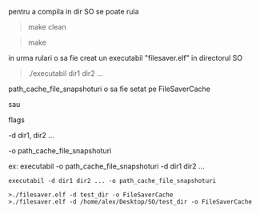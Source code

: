 pentru a compila in dir SO se poate rula

>make clean

>make

in urma rulari o sa fie creat un executabil "filesaver.elf" in directorul SO


>./executabil dir1 dir2 ... 

path_cache_file_snapshoturi o sa fie setat pe FileSaverCache

sau

flags 

-d dir1, dir2 ...

-o path_cache_file_snapshoturi

ex: executabil -o path_cache_file_snapshoturi -d dir1 dir2 ...

    executabil -d dir1 dir2 ... -o path_cache_file_snapshoturi

    >./filesaver.elf -d test_dir -o FileSaverCache
    >./filesaver.elf -d /home/alex/Desktop/SO/test_dir -o FileSaverCache

